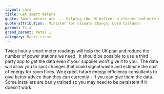 ```yaml
---
layout: card
title: Get smart meters
quote: Smart meters are ... helping the UK deliver a cleaner and more efficient energy system, … [and] saving tens of billions of pounds in the process.
quote-attribution:  Minister for Climate Change, Lord Callanan
parent: T1.3
grand_parent: Petal 1
category: Basic steps
---
```


Twice hourly smart meter readings will help the UK plan and reduce the number of power stations we need.  It should be possible to use a third party app to get the data even if your supplier won’t give it to you.  The data will allow you to spot changes that could signal waste and estimate the cost of energy for room hires. We expect future energy efficiency consultants to give better advice than they can currently - if you can give them the data. <br/>Some installers are badly trained so you may need to be persistent if it doesn’t work.   


